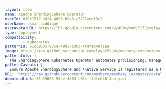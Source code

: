 ```yaml
---
layout: item
name: Apache ShardingSphere Operator
userId: 0f0e1517-b824-4d90-b9a8-c5791eedf3c2
userName: usman siddique
userAvatarURL: https://lh3.googleusercontent.com/a/AGNmyxaWL7i3EyzqfpwJ8QaO5M0CNzCTlYVefNLAviG2LA=s96-c
type: deployment
compatibility: 
        - Kubernetes
patternId: 51c39685-93ce-4803-b36c-ffdfeb40f1aa
image: https://raw.githubusercontent.com/layer5labs/meshery-extensions-packages/master/action-assets/design-assets/51c39685-93ce-4803-b36c-ffdfeb40f1aa-light.png,https://raw.githubusercontent.com/layer5labs/meshery-extensions-packages/master/action-assets/design-assets/51c39685-93ce-4803-b36c-ffdfeb40f1aa-dark.png
patternInfo: |
  The ShardingSphere Kubernetes Operator automates provisioning, management, and operations of ShardingSphere Proxy clusters running on Kubernetes. Apache ShardingSphere is an ecosystem to transform any database into a distributed database system, and enhance it with sharding, elastic scaling, encryption features & more.
patternCaveats: |
  Ensure Apache ShardingSphere and Knative Service is registered as a MeshModel
URL: 'https://raw.githubusercontent.com/meshery/meshery.io/master/catalog/51c39685-93ce-4803-b36c-ffdfeb40f1aa.yaml'
downloadLink: 51c39685-93ce-4803-b36c-ffdfeb40f1aa.yaml
---
```

